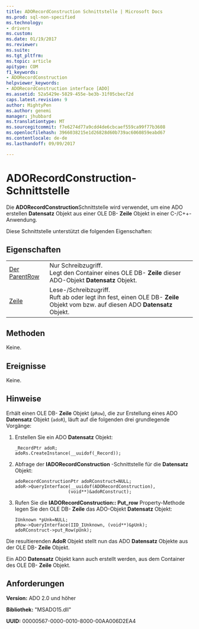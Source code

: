 ```yaml
---
title: ADORecordConstruction Schnittstelle | Microsoft Docs
ms.prod: sql-non-specified
ms.technology:
- drivers
ms.custom: 
ms.date: 01/19/2017
ms.reviewer: 
ms.suite: 
ms.tgt_pltfrm: 
ms.topic: article
apitype: COM
f1_keywords:
- ADORecordConstruction
helpviewer_keywords:
- ADORecordConstruction interface [ADO]
ms.assetid: 52a5429e-5829-455e-be3b-31f05cbecf2d
caps.latest.revision: 9
author: MightyPen
ms.author: genemi
manager: jhubbard
ms.translationtype: MT
ms.sourcegitcommit: f7e6274d77a9cdd4de6cbcaef559ca99f77b3608
ms.openlocfilehash: 3966038215e1d26828d60b739ac6060859eabd67
ms.contentlocale: de-de
ms.lasthandoff: 09/09/2017

---
```

# <a name="adorecordconstruction-interface"></a>ADORecordConstruction-Schnittstelle
Die **ADORecordConstruction**Schnittstelle wird verwendet, um eine ADO erstellen **Datensatz** Objekt aus einer OLE DB- **Zeile** Objekt in einer C-/C++-Anwendung.  
  
 Diese Schnittstelle unterstützt die folgenden Eigenschaften:  
  
## <a name="properties"></a>Eigenschaften  
  
|||  
|-|-|  
|[Der ParentRow](../../../ado/reference/ado-api/parentrow-property-ado.md)|Nur Schreibzugriff.<br />Legt den Container eines OLE DB- **Zeile** dieser ADO-Objekt **Datensatz** Objekt.|  
|[Zeile](../../../ado/reference/ado-api/row-property-ado.md)|Lese-/Schreibzugriff.<br />Ruft ab oder legt ihn fest, einen OLE DB- **Zeile** Objekt vom bzw. auf diesen ADO **Datensatz** Objekt.|  
  
## <a name="methods"></a>Methoden  
 Keine.  
  
## <a name="events"></a>Ereignisse  
 Keine.  
  
## <a name="remarks"></a>Hinweise  
 Erhält einen OLE DB- **Zeile** Objekt (`pRow`), die zur Erstellung eines ADO **Datensatz** Objekt (`adoR`), läuft auf die folgenden drei grundlegende Vorgänge:  
  
1.  Erstellen Sie ein ADO **Datensatz** Objekt:  
  
    ```  
    _RecordPtr adoR;  
    adoRs.CreateInstance(__uuidof(_Record));  
    ```  
  
2.  Abfrage der **IADORecordConstruction** -Schnittstelle für die **Datensatz** Objekt:  
  
    ```  
    adoRecordConstructionPtr adoRConstruct=NULL;  
    adoR->QueryInterface(__uuidof(ADORecordConstruction),  
                        (void**)&adoRConstruct);  
    ```  
  
3.  Rufen Sie die **IADORecordConstruction:: Put_row** Property-Methode legen Sie den OLE DB- **Zeile** das ADO-Objekt **Datensatz** Objekt:  
  
    ```  
    IUnknown *pUnk=NULL;  
    pRow->QueryInterface(IID_IUnknown, (void**)&pUnk);  
    adoRConstruct->put_Row(pUnk);  
    ```  
  
 Die resultierenden **AdoR** Objekt stellt nun das ADO **Datensatz** Objekte aus der OLE DB- **Zeile** Objekt.  
  
 Ein ADO **Datensatz** Objekt kann auch erstellt werden, aus dem Container des OLE DB- **Zeile** Objekt.  
  
## <a name="requirements"></a>Anforderungen  
 **Version:** ADO 2.0 und höher  
  
 **Bibliothek:** "MSADO15.dll"  
  
 **UUID:** 00000567-0000-0010-8000-00AA006D2EA4
